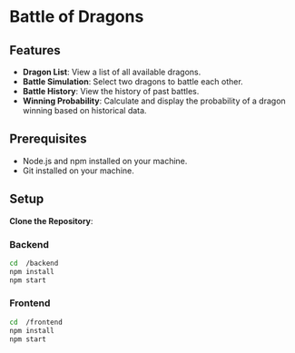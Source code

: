 # Battle of Dragons

## Features

- **Dragon List**: View a list of all available dragons.
- **Battle Simulation**: Select two dragons to battle each other.
- **Battle History**: View the history of past battles.
- **Winning Probability**: Calculate and display the probability of a dragon winning based on historical data.

## Prerequisites

- Node.js and npm installed on your machine.
- Git installed on your machine.

## Setup

**Clone the Repository**:

### Backend

```bash
cd  /backend
npm install
npm start
```

### Frontend

```bash
cd  /frontend
npm install
npm start
```

